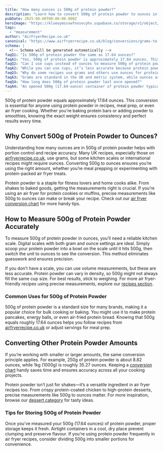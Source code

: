 ```yaml
---
title: "How many ounces is 500g of protein powder?"
description: "Learn how to convert 500g of protein powder to ounces in seconds. Perfect for meal prep and air fryer recipes. Get accurate measurements now!"
pubDate: 2025-08-06T00:00:00.000Z
heroImage: "https://klueoymssxwfnxsvcyhv.supabase.co/storage/v1/object/public/Shmucket/how-many-ounces-is-500g-protein-powder.webp"
tags:
  - "measurement"
author: "AirFryerRecipe.co.uk"
canonical: "https://www.airfryerrecipe.co.uk/blog/conversions/grams-to-ounces/how-many-ounces-is-500g-protein-powder"
schema: |
  <!-- Schema will be generated automatically -->
faqQ1: "Is 500g of protein powder the same as 17.64 ounces?"
faqA1: "Yes, 500g of protein powder is approximately 17.64 ounces. This conversion is based on the standard metric-to-imperial weight ratio, where 1 gram equals 0.035 ounces. For precise measurements, always use a digital kitchen scale."
faqQ2: "Can I use cups instead of ounces to measure 500g of protein powder?"
faqA2: "While you can use cups, it’s less accurate because protein powder density varies. 500g is roughly 2.5 to 3 cups, but weighing with a scale ensures consistency, especially for air fryer recipes where precision matters."
faqQ3: "Why do some recipes use grams and others use ounces for protein powder?"
faqA3: "Grams are standard in the UK and metric system, while ounces are more common in the US. Recipes on <a href=https://www.airfryerrecipe.co.uk/>airfryerrecipe.co.uk</a> often use grams, but knowing both helps with international recipes or older cookbooks."
faqQ4: "How long does 500g of protein powder last once opened?"
faqA4: "An opened 500g (17.64-ounce) container of protein powder typically stays fresh for 6–12 months if stored properly. Keep it sealed in a cool, dry place away from moisture to maintain quality for your air fryer creations."
---
```

<p>500g of protein powder equals approximately 17.64 ounces. This conversion is essential for anyone using protein powder in recipes, meal prep, or even air fryer cooking. Whether you're baking protein bars or adding powder to smoothies, knowing the exact weight ensures consistency and perfect results every time.</p>

<h2>Why Convert 500g of Protein Powder to Ounces?</h2>  
<p>Understanding how many ounces are in 500g of protein powder helps with portion control and recipe accuracy. Many UK recipes, especially those on <a href=https://www.airfryerrecipe.co.uk/>airfryerrecipe.co.uk</a>, use grams, but some kitchen scales or international recipes might require ounces. Converting 500g to ounces ensures you’re using the right amount, whether you’re meal prepping or experimenting with protein-packed air fryer treats.</p>  

<p>Protein powder is a staple for fitness lovers and home cooks alike. From shakes to baked goods, getting the measurements right is crucial. If you’re using an air fryer for protein cookies or muffins, precise measurements like 500g to ounces can make or break your recipe. Check out our <a href=https://www.airfryerrecipe.co.uk/air-fryer-conversion-chart>air fryer conversion chart</a> for more handy tips.</p>  

<h2>How to Measure 500g of Protein Powder Accurately</h2>  
<p>To measure 500g of protein powder in ounces, you’ll need a reliable kitchen scale. Digital scales with both gram and ounce settings are ideal. Simply scoop your protein powder into a bowl on the scale until it hits 500g, then switch the unit to ounces to see the conversion. This method eliminates guesswork and ensures precision.</p>  

<p>If you don’t have a scale, you can use volume measurements, but these are less accurate. Protein powder can vary in density, so 500g might not always fill the same cup size. For best results, stick to weighing. For more air fryer-friendly recipes using precise measurements, explore our <a href=https://www.airfryerrecipe.co.uk/recipes>recipes section</a>.</p>  

<h3>Common Uses for 500g of Protein Powder</h3>  
<p>500g of protein powder is a standard size for many brands, making it a popular choice for bulk cooking or baking. You might use it to make protein pancakes, energy balls, or even air-fried protein bread. Knowing that 500g equals roughly 17.64 ounces helps you follow recipes from <a href=https://www.airfryerrecipe.co.uk/>airfryerrecipe.co.uk</a> or adjust servings for meal prep.</p>  

<h2>Converting Other Protein Powder Amounts</h2>  
<p>If you’re working with smaller or larger amounts, the same conversion principle applies. For example, 250g of protein powder is about 8.82 ounces, while 1kg (1000g) is roughly 35.27 ounces. Keeping a <a href=https://www.airfryerrecipe.co.uk/air-fryer-conversion-chart>conversion chart</a> handy saves time and ensures accuracy across all your cooking projects.</p>  

<p>Protein powder isn’t just for shakes—it’s a versatile ingredient in air fryer recipes too. From crispy protein-coated chicken to high-protein desserts, precise measurements like 500g to ounces matter. For more inspiration, browse our <a href=https://www.airfryerrecipe.co.uk/recipe-category/dessert>dessert category</a> for tasty ideas.</p>  

<h3>Tips for Storing 500g of Protein Powder</h3>  
<p>Once you’ve measured your 500g (17.64 ounces) of protein powder, proper storage keeps it fresh. Airtight containers in a cool, dry place prevent clumping and preserve flavour. If you’re using protein powder frequently in air fryer recipes, consider dividing 500g into smaller portions for convenience.</p>
